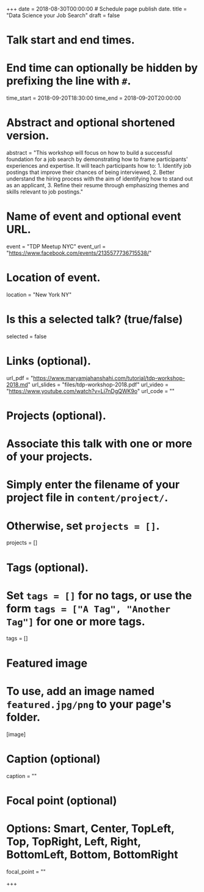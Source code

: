 +++
date = 2018-08-30T00:00:00  # Schedule page publish date.
title = "Data Science your Job Search"
draft = false

# Talk start and end times.
#   End time can optionally be hidden by prefixing the line with `#`.
time_start = 2018-09-20T18:30:00
time_end = 2018-09-20T20:00:00

# Abstract and optional shortened version.
abstract = "This workshop will focus on how to build a successful foundation for a job search by demonstrating how to frame participants' experiences and expertise. It will teach participants how to: 1. Identify job postings that improve their chances of being interviewed, 2. Better understand the hiring process with the aim of identifying how to stand out as an applicant, 3. Refine their resume through emphasizing themes and skills relevant to job postings."

# Name of event and optional event URL.
event = "TDP Meetup NYC"
event_url = "https://www.facebook.com/events/2135577736715538/"

# Location of event.
location = "New York NY"

# Is this a selected talk? (true/false)
selected = false

# Links (optional).
url_pdf = "https://www.maryamjahanshahi.com/tutorial/tdp-workshop-2018.md"
url_slides = "files/tdp-workshop-2018.pdf"
url_video = "https://www.youtube.com/watch?v=Lj7nDgQWK9o"
url_code = ""

# Projects (optional).
#   Associate this talk with one or more of your projects.
#   Simply enter the filename of your project file in `content/project/`.
#   Otherwise, set `projects = []`.
projects = []

# Tags (optional).
#   Set `tags = []` for no tags, or use the form `tags = ["A Tag", "Another Tag"]` for one or more tags.
tags = []

# Featured image
# To use, add an image named `featured.jpg/png` to your page's folder. 
[image]
  # Caption (optional)
  caption = ""

  # Focal point (optional)
  # Options: Smart, Center, TopLeft, Top, TopRight, Left, Right, BottomLeft, Bottom, BottomRight
  focal_point = ""
  
+++
